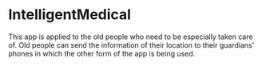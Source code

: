 # IntelligentMedical
This app is applied to the old people who need to be especially taken care of. Old people can send the information of their location to their guardians' phones in which the other form
of the app is being used.
